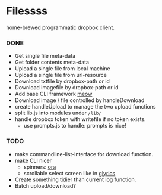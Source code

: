 # Filessss

home-brewed programmatic dropbox client.

### DONE
- Get single file meta-data
- Get folder contents meta-data
- Upload a single file from local machine
- Upload a single file from url-resource
- Download txtfile by dropbox-path or id
- Download imagefile by dropbox-path or id
- Add base CLI framework [meow](https://www.npmjs.com/package/meow)
- Download image / file controlled by handleDownload
- create handleUpload to manage the two upload functions
- split lib.js into modules under `/lib/`
- handle dropbox token with writefile if no token exists.
    - use prompts.js to handle: prompts is nice!

### TODO
- make commandline-list-interface for download function.
- make CLI nicer
    - spinners: [ora](https://github.com/sindresorhus/ora)
    - scrollable select screen like in [glyrics](https://github.com/candh/glyrics)
- Create something tidier than current log function.
- Batch upload/download?